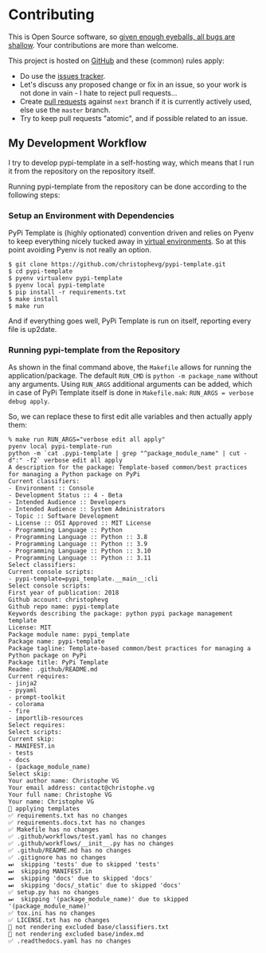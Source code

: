 # Contributing

This is Open Source software, so [given enough eyeballs, all bugs are shallow](https://en.wikipedia.org/wiki/Linus%27s_Law). Your contributions are more than welcome.

This project is hosted on [GitHub](https://githhub.com/christophevg/pypi-template) and these (common) rules apply:

* Do use the [issues tracker](https://githhub.com/christophevg/pypi-template/issues).
* Let's discuss any proposed change or fix in an issue, so your work is not done in vain - I hate to reject pull requests...
* Create [pull requests](https://githhub.com/christophevg/pypi-template/pulls) against `next` branch if it is currently actively used, else use the `master` branch.
* Try to keep pull requests "atomic", and if possible related to an issue.

## My Development Workflow

I try to develop pypi-template in a self-hosting way, which means that I run it from the repository on the repository itself.

Running pypi-template from the repository can be done according to the following steps:

### Setup an Environment with Dependencies

PyPi Template is (highly optionated) convention driven and relies on Pyenv to keep everything nicely tucked away in [virtual environments](virtual-environments). So at this point avoiding Pyenv is not really an option.

```console
$ git clone https://github.com/christophevg/pypi-template.git
$ cd pypi-template
$ pyenv virtualenv pypi-template
$ pyenv local pypi-template
$ pip install -r requirements.txt
$ make install
$ make run
```

And if everything goes well, PyPi Template is run on itself, reporting every file is up2date.

### Running pypi-template from the Repository

As shown in the final command above, the `Makefile` allows for running the application/package. The default `RUN_CMD` is `python -m package_name` without any arguments. Using `RUN_ARGS` additional arguments can be added, which in case of PyPi Template itself is done in `Makefile.mak`: `RUN_ARGS = verbose debug apply`.

So, we can replace these to first edit alle variables and then actually apply them:

```console
% make run RUN_ARGS="verbose edit all apply"
pyenv local pypi-template-run
python -m `cat .pypi-template | grep "^package_module_name" | cut -d":" -f2` verbose edit all apply
A description for the package: Template-based common/best practices for managing a Python package on PyPi
Current classifiers:
- Environment :: Console
- Development Status :: 4 - Beta
- Intended Audience :: Developers
- Intended Audience :: System Administrators
- Topic :: Software Development
- License :: OSI Approved :: MIT License
- Programming Language :: Python
- Programming Language :: Python :: 3.8
- Programming Language :: Python :: 3.9
- Programming Language :: Python :: 3.10
- Programming Language :: Python :: 3.11
Select classifiers: 
Current console scripts:
- pypi-template=pypi_template.__main__:cli
Select console scripts: 
First year of publication: 2018
Github account: christophevg
Github repo name: pypi-template
Keywords describing the package: python pypi package management template
License: MIT
Package module name: pypi_template
Package name: pypi-template
Package tagline: Template-based common/best practices for managing a Python package on PyPi
Package title: PyPi Template
Readme: .github/README.md
Current requires:
- jinja2
- pyyaml
- prompt-toolkit
- colorama
- fire
- importlib-resources
Select requires: 
Select scripts: 
Current skip:
- MANIFEST.in
- tests
- docs
- (package_module_name)
Select skip: 
Your author name: Christophe VG
Your email address: contact@christophe.vg
Your full name: Christophe VG
Your name: Christophe VG
🔨 applying templates
✅ requirements.txt has no changes
✅ requirements.docs.txt has no changes
✅ Makefile has no changes
✅ .github/workflows/test.yaml has no changes
✅ .github/workflows/__init__.py has no changes
✅ .github/README.md has no changes
✅ .gitignore has no changes
⏭  skipping 'tests' due to skipped 'tests'
⏭  skipping MANIFEST.in
⏭  skipping 'docs' due to skipped 'docs'
⏭  skipping 'docs/_static' due to skipped 'docs'
✅ setup.py has no changes
⏭  skipping '(package_module_name)' due to skipped '(package_module_name)'
✅ tox.ini has no changes
✅ LICENSE.txt has no changes
🛑 not rendering excluded base/classifiers.txt
🛑 not rendering excluded base/index.md
✅ .readthedocs.yaml has no changes
```

